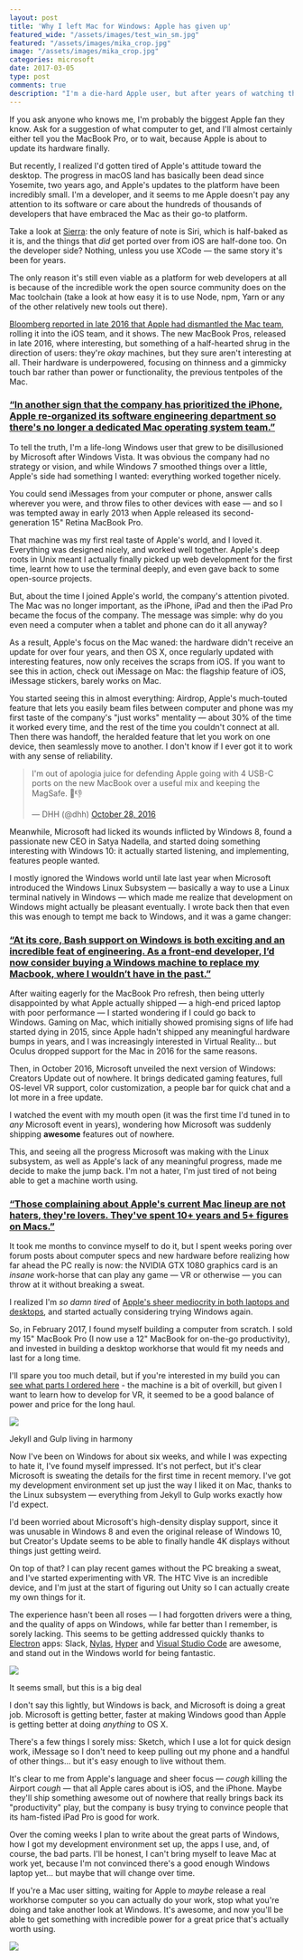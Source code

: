 ```yaml
---
layout: post
title: 'Why I left Mac for Windows: Apple has given up'
featured_wide: "/assets/images/test_win_sm.jpg"
featured: "/assets/images/mika_crop.jpg"
image: "/assets/images/mika_crop.jpg"
categories: microsoft
date: 2017-03-05
type: post
comments: true
description: "I'm a die-hard Apple user, but after years of watching the Mac slowly die, I've switched back to Windows. Here's the story of why I moved back to Windows, and what I've found so far."
---
```

If you ask anyone who knows me, I'm probably the biggest Apple fan they know. Ask for a suggestion of what computer to get, and I'll almost certainly either tell you the MacBook Pro, or to wait, because Apple is about to update its hardware finally.

But recently, I realized I'd gotten tired of Apple's attitude toward the desktop. The progress in macOS land has basically been dead since Yosemite, two years ago, and Apple's updates to the platform have been incredibly small. I'm a developer, and it seems to me Apple doesn't pay any attention to its software or care about the hundreds of thousands of developers that have embraced the Mac as their go-to platform.
 
Take a look at [Sierra](http://www.apple.com/macos/sierra/): the only feature of note is Siri, which is half-baked as it is, and the things that *did* get ported over from iOS are half-done too. On the developer side? Nothing, unless you use XCode — the same story it's been for years. 

The only reason it's still even viable as a platform for web developers at all is because of the incredible work the open source community does on the Mac toolchain (take a look at how easy it is to use Node, npm, Yarn or any of the other relatively new tools out there).

[Bloomberg reported in late 2016 that Apple had dismantled the Mac team](https://www.bloomberg.com/news/articles/2016-12-20/how-apple-alienated-mac-loyalists), rolling it into the iOS team, and it shows. The new MacBook Pros, released in late 2016, where interesting, but something of a half-hearted shrug in the direction of users: they're *okay* machines, but they sure aren't interesting at all. Their hardware is underpowered, focusing on thinness and a gimmicky touch bar rather than power or functionality, the previous tentpoles of the Mac.

<h3 class="pull"><a href="https://www.bloomberg.com/news/articles/2016-12-20/how-apple-alienated-mac-loyalists">“In another sign that the company has prioritized the iPhone, Apple re-organized its software engineering department so there's no longer a dedicated Mac operating system team.”</a></h3>

To tell the truth, I'm a life-long Windows user that grew to be disillusioned by Microsoft after Windows Vista. It was obvious the company had no strategy or vision, and while Windows 7 smoothed things over a little, Apple's side had something I wanted: everything worked together nicely. 

You could send iMessages from your computer or phone, answer calls wherever you were, and throw files to other devices with ease — and so I was tempted away in early 2013 when Apple released its second-generation 15" Retina MacBook Pro.

That machine was my first real taste of Apple's world, and I loved it. Everything was designed nicely, and worked well together. Apple's deep roots in Unix meant I actually finally picked up web development for the first time, learnt how to use the terminal deeply, and even gave back to some open-source projects.

But, about the time I joined Apple's world, the company's attention pivoted. The Mac was no longer important, as the iPhone, iPad and then the iPad Pro became the focus of the company. The message was simple: why do you even need a computer when a tablet and phone can do it all anyway? 

As a result, Apple's focus on the Mac waned: the hardware didn't receive an update for over four years, and then OS X, once regularly updated with interesting features, now only receives the scraps from iOS. If you want to see this in action, check out iMessage on Mac: the flagship feature of iOS, iMessage stickers, barely works on Mac.

You started seeing this in almost everything: Airdrop, Apple's much-touted feature that lets you easily beam files between computer and phone was my first taste of the company's "just works" mentality — about 30% of the time it worked every time, and the rest of the time you couldn't connect at all. Then there was handoff, the heralded feature that let you work on one device, then seamlessly move to another. I don't know if I ever got it to work with any sense of reliability.

<blockquote class="twitter-tweet tw-align-center" data-lang="en"><p lang="en" dir="ltr">I&#39;m out of apologia juice for defending Apple going with 4 USB-C ports on the new MacBook over a useful mix and keeping the MagSafe. 🍎👎</p>&mdash; DHH (@dhh) <a href="https://twitter.com/dhh/status/791802133238599680">October 28, 2016</a></blockquote>
<script async src="//platform.twitter.com/widgets.js" charset="utf-8"></script>

Meanwhile, Microsoft had licked its wounds inflicted by Windows 8, found a passionate new CEO in Satya Nadella, and started doing something interesting with Windows 10: it actually started listening, and implementing, features people wanted. 

I mostly ignored the Windows world until late last year when Microsoft introduced the Windows Linux Subsystem — basically a way to use a Linux terminal natively in Windows — which made me realize that development on Windows might actually be pleasant eventually. I wrote back then that even this was enough to tempt me back to Windows, and it was a game changer:

<h3 class="pull"><a href="https://thenextweb.com/opinion/2016/03/31/bash-windows-incredibly-exciting-frightening/">“At its core, Bash support on Windows is both exciting and an incredible feat of engineering. As a front-end developer, I’d now consider buying a Windows machine to replace my Macbook, where I wouldn’t have in the past.”</a></h3>

After waiting eagerly for the MacBook Pro refresh, then being utterly disappointed by what Apple actually shipped — a high-end priced laptop with poor performance — I started wondering if I could go back to Windows. Gaming on Mac, which initially showed promising signs of life had started dying in 2015, since Apple hadn't shipped any meaningful hardware bumps in years, and I was increasingly interested in Virtual Reality... but Oculus dropped support for the Mac in 2016 for the same reasons. 

Then, in October 2016, Microsoft unveiled the next version of Windows: Creators Update out of nowhere. It brings dedicated gaming features, full OS-level VR support, color customization, a people bar for quick chat and a lot more in a free update. 

I watched the event with my mouth open (it was the first time I'd tuned in to *any* Microsoft event in years), wondering how Microsoft was suddenly shipping **awesome** features out of nowhere.

This, and seeing all the progress Microsoft was making with the Linux subsystem, as well as Apple's lack of any meaningful progress, made me decide to make the jump back. I'm not a hater, I'm just tired of not being able to get a machine worth using.

<h3 class="pull"><a href="https://twitter.com/lapcatsoftware/status/792401114897547264">“Those complaining about Apple's current Mac lineup are not haters, they're lovers. They've spent 10+ years and 5+ figures on Macs.”</a></h3>

It took me months to convince myself to do it, but I spent weeks poring over forum posts about computer specs and new hardware before realizing how far ahead the PC really is now: the NVIDIA GTX 1080 graphics card is an *insane* work-horse that can play any game — VR or otherwise — you can throw at it without breaking a sweat. 

I realized I'm *so damn tired* of [Apple's sheer mediocrity in both laptops and desktops](https://medium.com/charged-tech/apple-just-told-the-world-it-has-no-idea-who-the-mac-is-for-722a2438389b#.qpzcffe9t), and started actually considering trying Windows again.

So, in February 2017, I found myself building a computer from scratch. I sold my 15" MacBook Pro (I now use a 12" MacBook for on-the-go productivity), and invested in building a desktop workhorse that would fit my needs and last for a long time. 

I'll spare you too much detail, but if you're interested in my build you can [see what parts I ordered here](https://pcpartpicker.com/list/YCbM6X) - the machine is a bit of overkill, but given I want to learn how to develop for VR, it seemed to be a good balance of power and price for the long haul.

![](/assets/images/win_dev.jpg)
<div class="caption">Jekyll and Gulp living in harmony</div>

Now I've been on Windows for about six weeks, and while I was expecting to hate it, I've found myself impressed. It's not perfect, but it's clear Microsoft is sweating the details for the first time in recent memory. I've got my development environment set up just the way I liked it on Mac, thanks to the Linux subsystem — everything from Jekyll to Gulp works exactly how I'd expect.

I'd been worried about Microsoft's high-density display support, since it was unusable in Windows 8 and even the original release of Windows 10, but Creator's Update seems to be able to finally handle 4K displays without things just getting weird. 

On top of that? I can play recent games without the PC breaking a sweat, and I've started experimenting with VR. The HTC Vive is an incredible device, and I'm just at the start of figuring out Unity so I can actually create my own things for it.  

The experience hasn't been all roses — I had forgotten drivers were a thing, and the quality of apps on Windows, while far better than I remember, is sorely lacking. This seems to be getting addressed quickly thanks to [Electron](https://electron.atom.io/) apps: Slack, [Nylas](https://nylas.com), [Hyper](https://hyper.is/) and [Visual Studio Code](https://code.visualstudio.com/) are awesome, and stand out in the Windows world for being fantastic.

![](/assets/images/bash.jpg)
<div class="caption">It seems small, but this is a big deal</div>

I don't say this lightly, but Windows is back, and Microsoft is doing a great job. Microsoft is getting better, faster at making Windows good than Apple is getting better at doing *anything* to OS X. 

There's a few things I sorely miss: Sketch, which I use a lot for quick design work, iMessage so I don't need to keep pulling out my phone and a handful of other things... but it's easy enough to live without them.

It's clear to me from Apple's language and sheer focus — *cough* killing the Airport *cough* — that all Apple cares about is iOS, and the iPhone. Maybe they'll ship something awesome out of nowhere that really brings back its "productivity" play, but the company is busy trying to convince people that its ham-fisted iPad Pro is good for work.

Over the coming weeks I plan to write about the great parts of Windows, how I got my development environment set up, the apps I use, and, of course, the bad parts. I'll be honest, I can't bring myself to leave Mac at work yet, because I'm not convinced there's a good enough Windows laptop yet... but maybe that will change over time.

If you're a Mac user sitting, waiting for Apple to *maybe* release a real workhorse computer so you can actually do your work, stop what you're doing and take another look at Windows. It's awesome, and now you'll be able to get something with incredible power for a great price that's actually worth using.

![](/assets/images/mika.jpg)


<script>

$(document).ready(function () {  
      var cookieSet = Cookies.get('charged_convert'); 
      console.log(cookieSet);
    if(cookieSet != "true") {
        $('.convert').addClass("collapsed"); 
        $('.collapse-hide').fadeToggle();
        $('.collapse-show').fadeToggle();
    }
});
</script> 